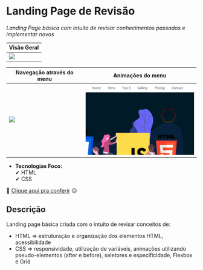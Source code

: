 # Landing Page de Revisão 

*Landing Page básica com intuito de revisar conhecimentos passados e implementar novos*

<table>
  <thead>
    <tr>
      <th>Visão Geral</th>
    </tr>
  </thead>
  
  <tbody>
    <tr>
      <td><img src='./assets/gifs/overview.gif' width='1000'></td>
    </tr>
  </tbody>
</table>

<table>
  <thead>
    <tr>
      <th>Navegação através do menu</th>
      <th>Animações do menu</th>
    </tr>
  </thead>
  
  <tbody>
    <tr>
      <td><img src='./assets/gifs/navigation.gif' width='700'></td>
      <td><img src='./assets/gifs/menu-animations.gif' width='300'></td>
    </tr>
  </tbody>
</table>

- **Tecnologias Foco:** <br>
✔ HTML <br>
✔ CSS

🔗 <a href="https://jeanpcb.github.io/Landing-Page-Revisao/">Clique aqui pra conferir</a> 😉

## Descrição

Landing page básica criada com o intuito de revisar conceitos de:
- HTML => estruturação e organização dos elementos HTML, acessibilidade
- CSS => responsividade, utilização de variáveis, animações utilizando pseudo-elementos (after e before), seletores e especificidade, Flexbox e Grid
